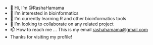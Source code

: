 - 👋 Hi, I’m @RashaHamama
- 👀 I’m interested in bioinformatics
- 🌱 I’m currently learning R and other bioinformatics tools
- 💞️ I’m looking to collaborate on any related project
- 📫 How to reach me ... This is my email  rashahamama@gmail.com
- Thanks for visiting my profile!

<!---
RashaHamama/RashaHamama is a ✨ special ✨ repository because its `README.md` (this file) appears on your GitHub profile.
You can click the Preview link to take a look at your changes.
--->
